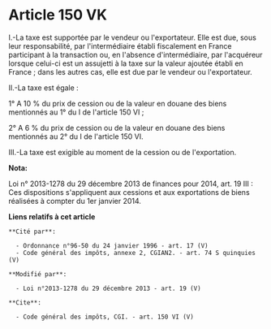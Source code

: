 # Article 150 VK

I.-La taxe est supportée par le vendeur ou l'exportateur. Elle est due, sous leur responsabilité, par l'intermédiaire établi
fiscalement en France participant à la transaction ou, en l'absence d'intermédiaire, par l'acquéreur lorsque celui-ci est un
assujetti à la taxe sur la valeur ajoutée établi en France ; dans les autres cas, elle est due par le vendeur ou
l'exportateur. 

II.-La taxe est égale : 

1° A 10 % du prix de cession ou de la valeur en douane des biens mentionnés au 1° du I de l'article 150 VI ; 

2° A 6 % du prix de cession ou de la valeur en douane des biens mentionnés au 2° du I de l'article 150 VI. 

III.-La taxe est exigible au moment de la cession ou de l'exportation.

**Nota:**

Loi n° 2013-1278 du 29 décembre 2013 de finances pour 2014, art. 19 III : Ces dispositions s'appliquent aux cessions et aux
exportations de biens réalisées à compter du 1er janvier 2014.

**Liens relatifs à cet article**

	**Cité par**:

	  - Ordonnance n°96-50 du 24 janvier 1996 - art. 17 (V)
	  - Code général des impôts, annexe 2, CGIAN2. - art. 74 S quinquies (V)

	**Modifié par**:

	  - Loi n°2013-1278 du 29 décembre 2013 - art. 19 (V)

	**Cite**:

	  - Code général des impôts, CGI. - art. 150 VI (V)
